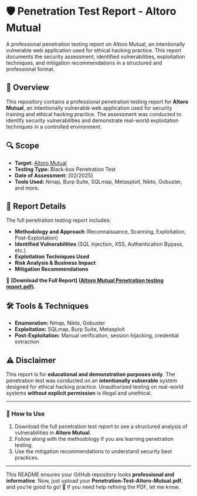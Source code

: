 # 🛡️ Penetration Test Report - Altoro Mutual

A professional penetration testing report on Altoro Mutual, an intentionally vulnerable web application used for ethical hacking practice. This report documents the security assessment, identified vulnerabilities, exploitation techniques, and mitigation recommendations in a structured and professional format.

## 📌 Overview
This repository contains a professional penetration testing report for **Altoro Mutual**, an intentionally vulnerable web application used for security training and ethical hacking practice. The assessment was conducted to identify security vulnerabilities and demonstrate real-world exploitation techniques in a controlled environment.

## 🔍 Scope
- **Target:** [Altoro Mutual](http://altoro.testfire.net)  
- **Testing Type:** Black-box Penetration Test  
- **Date of Assessment:** [02/2025]  
- **Tools Used:** Nmap, Burp Suite, SQLmap, Metasploit, Nikto, Gobuster, and more.  

## 📂 Report Details
The full penetration testing report includes:
- **Methodology and Approach** (Reconnaissance, Scanning, Exploitation, Post-Exploitation)  
- **Identified Vulnerabilities** (SQL Injection, XSS, Authentication Bypass, etc.)  
- **Exploitation Techniques Used**  
- **Risk Analysis & Business Impact**  
- **Mitigation Recommendations**  

📄 **[Download the Full Report]
([Altoro Mutual Penetration testing report.pdf](https://github.com/user-attachments/files/19009233/Altoro.Mutual.Penetration.testing.report.pdf)).**  

## 🛠 Tools & Techniques
- **Enumeration:** Nmap, Nikto, Gobuster  
- **Exploitation:** SQLmap, Burp Suite, Metasploit  
- **Post-Exploitation:** Manual verification, session hijacking, credential extraction  

## ⚠️ Disclaimer
This report is for **educational and demonstration purposes only**. The penetration test was conducted on an **intentionally vulnerable** system designed for ethical hacking practice. Unauthorized testing on real-world systems **without explicit permission** is illegal and unethical.

---

### 📢 How to Use
1. Download the full penetration test report to see a structured analysis of vulnerabilities in **Altoro Mutual**.  
2. Follow along with the methodology if you are learning penetration testing.  
3. Use the mitigation recommendations to understand security best practices.  

---

This README ensures your GitHub repository looks **professional and informative**. Now, just upload your **Penetration-Test-Altoro-Mutual.pdf**, and you’re good to go! 🚀 If you need help refining the PDF, let me know.
